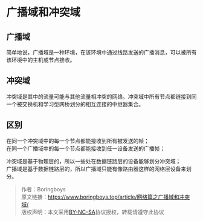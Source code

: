 # 广播域和冲突域

## 广播域

简单地说，广播域是一种环境，在该环境中通过线路发送的广播消息，可以被所有该环境中的主机或节点接收。

## 冲突域

冲突域是其中的流量可能与其他流量相冲突的网络。冲突域中所有节点都链接到同一个被交换机和学习型网桥划分的相互连接的中继器集合。

## 区别

在同一个冲突域中的每一个节点都能接收到所有被发送的帧；  
在同一个广播域中的每一个节点都能接收到任一设备发送的广播帧；  

冲突域是基于物理层的，所以一些处在数据链路层的设备能够划分冲突域；  
广播域是基于数据链路层的，所以广播域只能有像路由器这样的网络层设备来划分。

>作者：Boringboys  
>原文链接：https://www.boringboys.top/article/网络篇之广播域和冲突域/  
>版权声明：本文采用[BY-NC-SA](https://creativecommons.org/licenses/by-nc-sa/4.0/)协议授权，转载请遵守此协议
